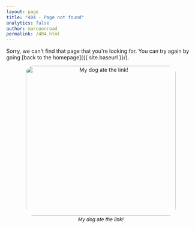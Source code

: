 ```yaml
---
layout: page
title: "404 - Page not found"
analytics: false
author: marcoonroad
permalink: /404.html
---
```


Sorry, we can't find that page that you're looking for. You can try again by going [back to the homepage]({{ site.baseurl }}/).

<center>
<figure>
<a href="{{ site.baseurl }}/">
<img src="{{ site.baseurl }}/images/404-dog-eating-link-3.jpeg" alt="My dog ate the link!" style="width: 400px; height: 400px; border-radius: 5%;">
</a>
<figcaption style="font-style: italic; font-family: sans-serif; padding: 2px; text-align: center;">My dog ate the link!</figcaption>
</figure>
</center>
